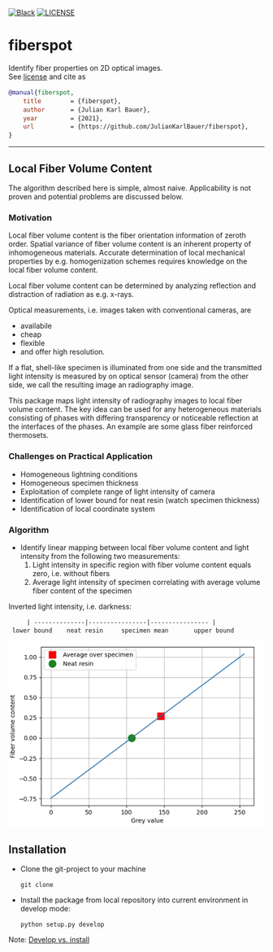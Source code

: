 [![Black](https://img.shields.io/badge/code%20style-black-000000.svg)](https://github.com/psf/black)
[![LICENSE](https://black.readthedocs.io/en/stable/_static/license.svg)](https://raw.github.com/nilsmeyerkit/fiberoripy/master/LICENSE)


# fiberspot

Identify fiber properties on 2D optical images.  
See [license](https://github.com/JulianKarlBauer/fiberspot/blob/main/LICENSE) and cite as

```bibtex
@manual{fiberspot,
	title        = {fiberspot},
	author       = {Julian Karl Bauer},
	year         = {2021},
	url          = {https://github.com/JulianKarlBauer/fiberspot},
}
```
--------------------------------------------------

## Local Fiber Volume Content

The algorithm described here is simple, almost naive.
Applicability is not proven and potential problems are discussed below.

### Motivation
Local fiber volume content is the fiber orientation information of zeroth order.
Spatial variance of fiber volume content is an inherent property of inhomogeneous
materials.
Accurate determination of local mechanical properties by e.g. homogenization schemes
requires knowledge on the local fiber volume content.

Local fiber volume content can be determined by analyzing reflection and
distraction of radiation as e.g. x-rays.

Optical measurements, i.e. images taken with conventional cameras, are

- availabile
- cheap
- flexible
- and offer high resolution.

If a flat, shell-like specimen is illuminated from one side and the transmitted
light intensity is measured by on optical sensor (camera) from the other side, we call
the resulting image an radiography image.

This package maps light intensity of radiography images to local fiber volume content.
The key idea can be used for any heterogeneous materials consisting of phases with
differing transparency or noticeable reflection at the interfaces of the phases.
An example are some glass fiber reinforced thermosets.

### Challenges on Practical Application

- Homogeneous lightning conditions
- Homogeneous specimen thickness
- Exploitation of complete range of light intensity of camera
- Identification of lower bound for neat resin (watch specimen thickness)
- Identification of local coordinate system

### Algorithm

- Identify linear mapping between local fiber volume content and light intensity
  from the following two measurements:
	1. Light intensity in specific region with fiber volume content equals zero, i.e.  without fibers
	2. Average light intensity of specimen correlating with average volume fiber content of the specimen

Inverted light intensity, i.e. darkness:

```
     | --------------|----------------|---------------- |
 lower bound    neat resin     specimen mean       upper bound

```

![X-y plot of fiber volume content over grey value with two special point pairs: Average specimen and neat resin](doc/example_fiber_volume_content.png)

## Installation

- Clone the git-project to your machine
	```shell
	git clone 
	```
- Install the package from local repository into current environment in develop mode:
	```shell
	python setup.py develop
	```

Note: [Develop vs. install](https://stackoverflow.com/a/19048754/8935243)
